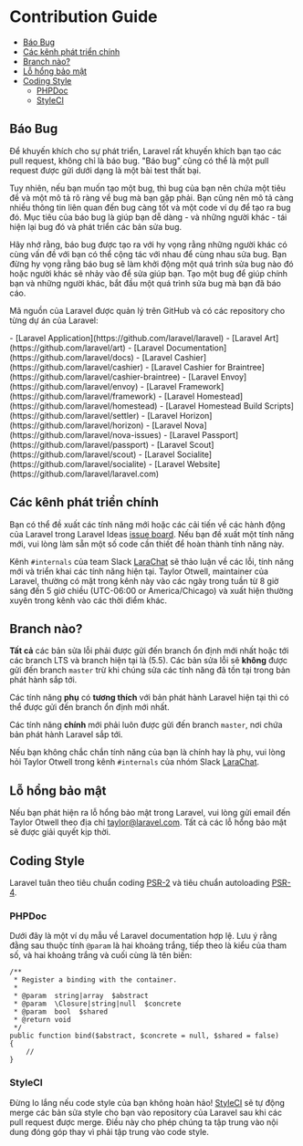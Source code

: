 # Contribution Guide

- [Báo Bug](#bug-reports)
- [Các kênh phát triển chính](#core-development-discussion)
- [Branch nào?](#which-branch)
- [Lỗ hổng bảo mật](#security-vulnerabilities)
- [Coding Style](#coding-style)
    - [PHPDoc](#phpdoc)
    - [StyleCI](#styleci)

<a name="bug-reports"></a>
## Báo Bug

Để khuyến khích cho sự phát triển, Laravel rất khuyến khích bạn tạo các pull request, không chỉ là báo bug. "Báo bug" cũng có thể là một pull request được gửi dưới dạng là một bài test thất bại.

Tuy nhiên, nếu bạn muốn tạo một bug, thì bug của bạn nên chứa một tiêu đề và một mô tả rõ ràng về bug mà bạn gặp phải. Bạn cũng nên mô tả càng nhiều thông tin liên quan đến bug càng tốt và một code ví dụ để tạo ra bug đó. Mục tiêu của báo bug là giúp bạn dễ dàng - và những người khác - tái hiện lại bug đó và phát triển các bản sửa bug.

Hãy nhớ rằng, báo bug được tạo ra với hy vọng rằng những người khác có cùng vấn đề với bạn có thể cộng tác với nhau để cùng nhau sửa bug. Bạn đừng hy vọng rằng báo bug sẽ làm khởi động một quá trình sửa bug nào đó hoặc người khác sẽ nhảy vào để sửa giúp bạn. Tạo một bug để giúp chính bạn và những người khác, bắt đầu một quá trình sửa bug mà bạn đã báo cáo.

Mã nguồn của Laravel được quản lý trên GitHub và có các repository cho từng dự án của Laravel:

<div class="content-list" markdown="1">
- [Laravel Application](https://github.com/laravel/laravel)
- [Laravel Art](https://github.com/laravel/art)
- [Laravel Documentation](https://github.com/laravel/docs)
- [Laravel Cashier](https://github.com/laravel/cashier)
- [Laravel Cashier for Braintree](https://github.com/laravel/cashier-braintree)
- [Laravel Envoy](https://github.com/laravel/envoy)
- [Laravel Framework](https://github.com/laravel/framework)
- [Laravel Homestead](https://github.com/laravel/homestead)
- [Laravel Homestead Build Scripts](https://github.com/laravel/settler)
- [Laravel Horizon](https://github.com/laravel/horizon)
- [Laravel Nova](https://github.com/laravel/nova-issues)
- [Laravel Passport](https://github.com/laravel/passport)
- [Laravel Scout](https://github.com/laravel/scout)
- [Laravel Socialite](https://github.com/laravel/socialite)
- [Laravel Website](https://github.com/laravel/laravel.com)
</div>

<a name="core-development-discussion"></a>
## Các kênh phát triển chính

Bạn có thể đề xuất các tính năng mới hoặc các cải tiến về các hành động của Laravel trong Laravel Ideas [issue board](https://github.com/laravel/ideas/issues). Nếu bạn đề xuất một tính năng mới, vui lòng làm sẵn một số code cần thiết để hoàn thành tính năng này.

Kênh `#internals` của team Slack [LaraChat](https://larachat.co) sẽ thảo luận về các lỗi, tính năng mới và triển khai các tính năng hiện tại. Taylor Otwell, maintainer của Laravel, thường có mặt trong kênh này vào các ngày trong tuần từ 8 giờ sáng đến 5 giờ chiều (UTC-06:00 or America/Chicago) và xuất hiện thường xuyên trong kênh vào các thời điểm khác.

<a name="which-branch"></a>
## Branch nào?

**Tất cả** các bản sửa lỗi phải được gửi đến branch ổn định mới nhất hoặc tới các branch LTS và branch hiện tại là (5.5). Các bản sửa lỗi sẽ **không** được gửi đến branch `master` trừ khi chúng sửa các tính năng đã tồn tại trong bản phát hành sắp tới.

Các tính năng **phụ** có **tương thích** với bản phát hành Laravel hiện tại thì có thể được gửi đến branch ổn định mới nhất.

Các tính năng **chính** mới phải luôn được gửi đến branch `master`, nơi chứa bản phát hành Laravel sắp tới.

Nếu bạn không chắc chắn tính năng của bạn là chính hay là phụ, vui lòng hỏi Taylor Otwell trong kênh `#internals` của nhóm Slack [LaraChat](https://larachat.co).

<a name="security-vulnerabilities"></a>
## Lỗ hổng bảo mật

Nếu bạn phát hiện ra lỗ hổng bảo mật trong Laravel, vui lòng gửi email đến Taylor Otwell theo địa chỉ <a href="mailto:taylor@laravel.com">taylor@laravel.com</a>. Tất cả các lỗ hổng bảo mật sẽ được giải quyết kịp thời.

<a name="coding-style"></a>
## Coding Style

Laravel tuân theo tiêu chuẩn coding [PSR-2](https://github.com/php-fig/fig-standards/blob/master/accepted/PSR-2-coding-style-guide.md) và tiêu chuẩn autoloading [PSR-4](https://github.com/php-fig/fig-standards/blob/master/accepted/PSR-4-autoloader.md).

<a name="phpdoc"></a>
### PHPDoc

Dưới đây là một ví dụ mẫu về Laravel documentation hợp lệ. Lưu ý rằng đằng sau thuộc tính `@param` là hai khoảng trắng, tiếp theo là kiểu của tham số, và hai khoảng trắng và cuối cùng là tên biến:

    /**
     * Register a binding with the container.
     *
     * @param  string|array  $abstract
     * @param  \Closure|string|null  $concrete
     * @param  bool  $shared
     * @return void
     */
    public function bind($abstract, $concrete = null, $shared = false)
    {
        //
    }

<a name="styleci"></a>
### StyleCI

Đừng lo lắng nếu code style của bạn không hoàn hảo! [StyleCI](https://styleci.io/) sẽ tự động merge các bản sửa style cho bạn vào repository của Laravel sau khi các pull request được merge. Điều này cho phép chúng ta tập trung vào nội dung đóng góp thay vì phải tập trung vào code style.
